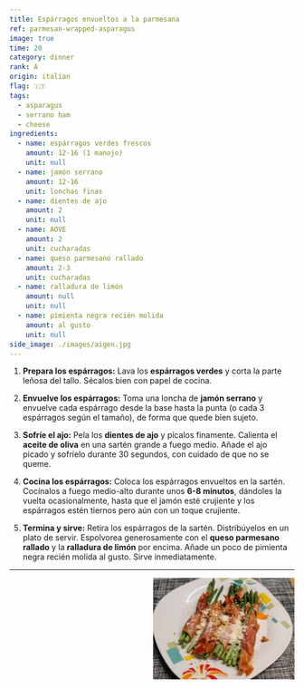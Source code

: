 ```yaml
---
title: Espárragos envueltos a la parmesana
ref: parmesan-wrapped-asparagus
image: true
time: 20
category: dinner
rank: A
origin: italian
flag: 🇮🇹
tags:
  - asparagus
  - serrano ham
  - cheese
ingredients:
  - name: espárragos verdes frescos
    amount: 12-16 (1 manojo)
    unit: null
  - name: jamón serrano
    amount: 12-16
    unit: lonchas finas
  - name: dientes de ajo
    amount: 2
    unit: null
  - name: AOVE
    amount: 2
    unit: cucharadas
  - name: queso parmesano rallado
    amount: 2-3
    unit: cucharadas
  - name: ralladura de limón
    amount: null
    unit: null
  - name: pimienta negra recién molida
    amount: al gusto
    unit: null
side_image: ./images/aigen.jpg
---
```


1.  **Prepara los espárragos:** Lava los **espárragos verdes** y corta la parte leñosa del tallo. Sécalos bien con papel de cocina.

2.  **Envuelve los espárragos:** Toma una loncha de **jamón serrano** y envuelve cada espárrago desde la base hasta la punta (o cada 3 espárragos según el tamaño), de forma que quede bien sujeto.

3.  **Sofríe el ajo:** Pela los **dientes de ajo** y pícalos finamente. Calienta el **aceite de oliva** en una sartén grande a fuego medio. Añade el ajo picado y sofríelo durante 30 segundos, con cuidado de que no se queme.

4.  **Cocina los espárragos:** Coloca los espárragos envueltos en la sartén. Cocínalos a fuego medio-alto durante unos **6-8 minutos**, dándoles la vuelta ocasionalmente, hasta que el jamón esté crujiente y los espárragos estén tiernos pero aún con un toque crujiente.

5.  **Termina y sirve:** Retira los espárragos de la sartén. Distribúyelos en un plato de servir. Espolvorea generosamente con el **queso parmesano rallado** y la **ralladura de limón** por encima. Añade un poco de pimienta negra recién molida al gusto. Sirve inmediatamente.

---

<img src="images/parmesan_wrapped_asparagus.jpg" style="width:250px; float:right;"/>